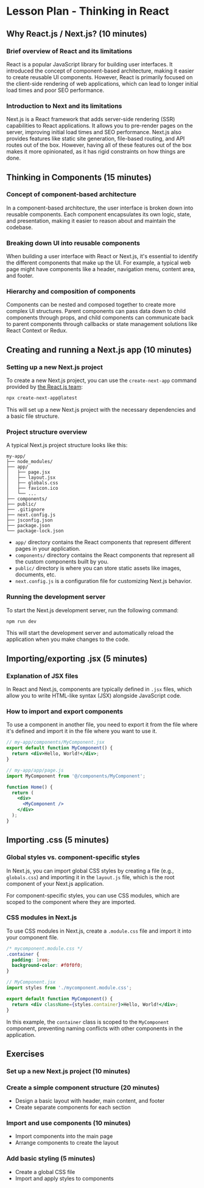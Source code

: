 # Lesson Plan - Thinking in React

## Why React.js / Next.js? (10 minutes)

### Brief overview of React and its limitations

React is a popular JavaScript library for building user interfaces. It introduced the concept of component-based architecture, making it easier to create reusable UI components. However, React is primarily focused on the client-side rendering of web applications, which can lead to longer initial load times and poor SEO performance.

### Introduction to Next and its limitations

Next.js is a React framework that adds server-side rendering (SSR) capabilities to React applications. It allows you to pre-render pages on the server, improving initial load times and SEO performance. Next.js also provides features like static site generation, file-based routing, and API routes out of the box. However, having all of these features out of the box makes it more opinionated, as it has rigid constraints on how things are done.

## Thinking in Components (15 minutes)

### Concept of component-based architecture

In a component-based architecture, the user interface is broken down into reusable components. Each component encapsulates its own logic, state, and presentation, making it easier to reason about and maintain the codebase.

### Breaking down UI into reusable components

When building a user interface with React or Next.js, it's essential to identify the different components that make up the UI. For example, a typical web page might have components like a header, navigation menu, content area, and footer.

### Hierarchy and composition of components

Components can be nested and composed together to create more complex UI structures. Parent components can pass data down to child components through props, and child components can communicate back to parent components through callbacks or state management solutions like React Context or Redux.

## Creating and running a Next.js app (10 minutes)

### Setting up a new Next.js project

To create a new Next.js project, you can use the `create-next-app` command provided by [the React.js team](https://react.dev/learn/start-a-new-react-project):

```bash
npx create-next-app@latest
```

This will set up a new Next.js project with the necessary dependencies and a basic file structure.

### Project structure overview

A typical Next.js project structure looks like this:

```
my-app/
├── node_modules/
├── app/
│   ├── page.jsx
│   ├── layout.jsx
│   ├── globals.css
│   ├── favicon.ico
│   └── ...
├── components/
├── public/
├── .gitignore
├── next.config.js
├── jsconfig.json
├── package.json
└── package-lock.json
```

- `app/` directory contains the React components that represent different pages in your application.
- `components/` directory contains the React components that represent all the custom components built by you.
- `public/` directory is where you can store static assets like images, documents, etc.
- `next.config.js` is a configuration file for customizing Next.js behavior.

### Running the development server

To start the Next.js development server, run the following command:

```bash
npm run dev
```

This will start the development server and automatically reload the application when you make changes to the code.

## Importing/exporting .jsx (5 minutes)

### Explanation of JSX files

In React and Next.js, components are typically defined in `.jsx` files, which allow you to write HTML-like syntax (JSX) alongside JavaScript code.

### How to import and export components

To use a component in another file, you need to export it from the file where it's defined and import it in the file where you want to use it.

```jsx
// my-app/components/MyComponent.jsx
export default function MyComponent() {
  return <div>Hello, World!</div>;
}
```

```jsx
// my-app/app/page.js
import MyComponent from '@/components/MyComponent';

function Home() {
  return (
    <div>
      <MyComponent />
    </div>
  );
}
```

## Importing .css (5 minutes)

### Global styles vs. component-specific styles

In Next.js, you can import global CSS styles by creating a file (e.g., `globals.css`) and importing it in the `layout.js` file, which is the root component of your Next.js application.

For component-specific styles, you can use CSS modules, which are scoped to the component where they are imported.

### CSS modules in Next.js

To use CSS modules in Next.js, create a `.module.css` file and import it into your component file.

```css
/* mycomponent.module.css */
.container {
  padding: 1rem;
  background-color: #f0f0f0;
}
```

```jsx
// MyComponent.jsx
import styles from './mycomponent.module.css';

export default function MyComponent() {
  return <div className={styles.container}>Hello, World!</div>;
}
```

In this example, the `container` class is scoped to the `MyComponent` component, preventing naming conflicts with other components in the application.

## Exercises

### Set up a new Next.js project (10 minutes)

### Create a simple component structure (20 minutes)

- Design a basic layout with header, main content, and footer
- Create separate components for each section

### Import and use components (10 minutes)

- Import components into the main page
- Arrange components to create the layout

### Add basic styling (5 minutes)

- Create a global CSS file
- Import and apply styles to components